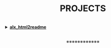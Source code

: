 <h1 align="center"><b>PROJECTS</b></h1><br>

<details>
<summary><b><a href="">alx_html2readme</a></b></summary>

> A Python script that converts web pages of alx school projects into formatted README files for easier documentation.

<br>
</details>

<!-- <details>
<summary><b><a href=""> </a></b></summary>

> 

<br>
</details> -->

<!-- ==================================================================== -->

<br>
<p align="center">※※※※※※※※※※※※</p>
<br>

<!-- <details>
<summary><b><a href=""> </a></b></summary>

> 

<br>
</details> -->

<!-- <details>
<summary><b><a href=""> </a></b></summary>

> 

<br>
</details> -->


